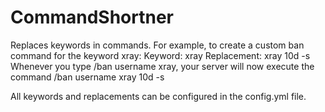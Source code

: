 # CommandShortner
Replaces keywords in commands. 
For example, to create a custom ban command for the keyword xray:
  Keyword: xray
  Replacement: xray 10d -s
Whenever you type /ban username xray, your server will now execute the command /ban username xray 10d -s

All keywords and replacements can be configured in the config.yml file.
  
